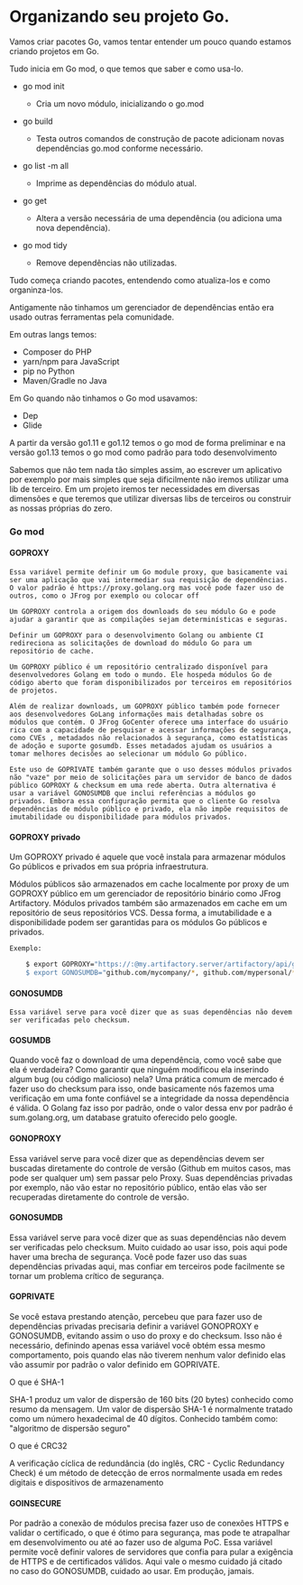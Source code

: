 # Organizando seu projeto Go.


Vamos criar pacotes Go, vamos tentar entender um pouco quando estamos criando projetos em Go.


Tudo inicia em Go mod, o que temos que saber e como usa-lo.

 - go mod init 
 	- Cria um novo módulo, inicializando o go.mod

 - go build
 	- Testa outros comandos de construção de pacote adicionam novas dependências go.mod conforme necessário.

 - go list -m all 
 	- Imprime as dependências do módulo atual.

 - go get 
 	- Altera a versão necessária de uma dependência (ou adiciona uma nova dependência).

 - go mod tidy 
 	- Remove dependências não utilizadas.

Tudo começa criando pacotes, entendendo como atualiza-los e como organinza-los.

Antigamente não tinhamos um gerenciador de dependências então era usado outras ferramentas pela comunidade.

Em outras langs temos:

 - Composer do PHP
 - yarn/npm para JavaScript
 - pip no Python
 - Maven/Gradle no Java

 Em Go quando não tinhamos o Go mod usavamos:

  - Dep
  - Glide

A partir da versão go1.11 e go1.12 temos o go mod de forma preliminar e na versão go1.13 temos o go mod como padrão para todo desenvolvimento

Sabemos que não tem nada tão simples assim, ao escrever um aplicativo por exemplo por mais simples que seja dificilmente não iremos utilizar uma lib de terceiro.
Em um projeto iremos ter necessidades em diversas dimensões e que teremos que utilizar diversas libs de terceiros ou construir as nossas próprias do zero.


### Go mod


#### GOPROXY
	
	Essa variável permite definir um Go module proxy, que basicamente vai ser uma aplicação que vai intermediar sua requisição de dependências. 
	O valor padrão é https://proxy.golang.org mas você pode fazer uso de outros, como o JFrog por exemplo ou colocar off

	Um GOPROXY controla a origem dos downloads do seu módulo Go e pode ajudar a garantir que as compilações sejam determinísticas e seguras.

	Definir um GOPROXY para o desenvolvimento Golang ou ambiente CI redireciona as solicitações de download do módulo Go para um repositório de cache. 

	Um GOPROXY público é um repositório centralizado disponível para desenvolvedores Golang em todo o mundo. Ele hospeda módulos Go de código aberto que foram disponibilizados por terceiros em repositórios de projetos.

	Além de realizar downloads, um GOPROXY público também pode fornecer aos desenvolvedores GoLang informações mais detalhadas sobre os módulos que contém. O JFrog GoCenter oferece uma interface do usuário rica com a capacidade de pesquisar e acessar informações de segurança, como CVEs , metadados não relacionados à segurança, como estatísticas de adoção e suporte gosumdb. Esses metadados ajudam os usuários a tomar melhores decisões ao selecionar um módulo Go público. 

	Este uso de GOPRIVATE também garante que o uso desses módulos privados não "vaze" por meio de solicitações para um servidor de banco de dados público GOPROXY & checksum em uma rede aberta. Outra alternativa é usar a variável GONOSUMDB que inclui referências a módulos go privados. Embora essa configuração permita que o cliente Go resolva dependências de módulo público e privado, ela não impõe requisitos de imutabilidade ou disponibilidade para módulos privados.

#### GOPROXY privado

Um GOPROXY privado é aquele que você instala para armazenar módulos Go públicos e privados em sua própria infraestrutura.

Módulos públicos são armazenados em cache localmente por proxy de um GOPROXY público em um gerenciador de repositório binário como JFrog Artifactory. Módulos privados também são armazenados em cache em um repositório de seus repositórios VCS. Dessa forma, a imutabilidade e a disponibilidade podem ser garantidas para os módulos Go públicos e privados. 
	
	Exemplo:
```bash
	$ export GOPROXY="https://:@my.artifactory.server/artifactory/api/go/go
	$ export GONOSUMDB="github.com/mycompany/*, github.com/mypersonal/*"
```

#### GONOSUMDB

	Essa variável serve para você dizer que as suas dependências não devem ser verificadas pelo checksum.



#### GOSUMDB

Quando você faz o download de uma dependência, como você sabe que ela é verdadeira? Como garantir que ninguém modificou ela inserindo algum bug (ou código malicioso) nela?
Uma prática comum de mercado é fazer uso do checksum para isso, onde basicamente nós fazemos uma verificação em uma fonte confiável se a integridade da nossa dependência é válida. O Golang faz isso por padrão, onde o valor dessa env por padrão é sum.golang.org, um database gratuito oferecido pelo google.


#### GONOPROXY

Essa variável serve para você dizer que as dependências devem ser buscadas diretamente do controle de versão (Github em muitos casos, mas pode ser qualquer um) sem passar pelo Proxy. Suas dependências privadas por exemplo, não vão estar no repositório público, então elas vão ser recuperadas diretamente do controle de versão.

#### GONOSUMDB

Essa variável serve para você dizer que as suas dependências não devem ser verificadas pelo checksum. Muito cuidado ao usar isso, pois aqui pode haver uma brecha de segurança. Você pode fazer uso das suas dependências privadas aqui, mas confiar em terceiros pode facilmente se tornar um problema crítico de segurança.


#### GOPRIVATE

Se você estava prestando atenção, percebeu que para fazer uso de dependências privadas precisaria definir a variável GONOPROXY e GONOSUMDB, evitando assim o uso do proxy e do checksum. Isso não é necessário, definindo apenas essa variável você obtém essa mesmo comportamento, pois quando elas não tiverem nenhum valor definido elas vão assumir por padrão o valor definido em GOPRIVATE.


O que é SHA-1

SHA-1 produz um valor de dispersão de 160 bits (20 bytes) conhecido como resumo da mensagem. Um valor de dispersão SHA-1 é normalmente tratado como um número hexadecimal de 40 dígitos.
Conhecido também como: "algoritmo de dispersão seguro" 


O que é CRC32

A verificação cíclica de redundância (do inglês, CRC - Cyclic Redundancy Check) é um método de detecção de erros normalmente usada em redes digitais e dispositivos de armazenamento

#### GOINSECURE

Por padrão a conexão de módulos precisa fazer uso de conexões HTTPS e validar o certificado, o que é ótimo para segurança, mas pode te atrapalhar em desenvolvimento ou até ao fazer uso de alguma PoC.
Essa variável permite você definir valores de servidores que confia para pular a exigência de HTTPS e de certificados válidos. Aqui vale o mesmo cuidado já citado no caso do GONOSUMDB, cuidado ao usar. Em produção, jamais.

